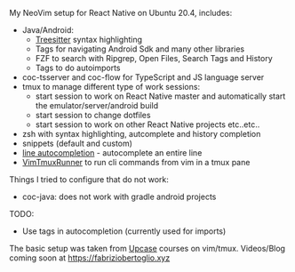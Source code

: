 My NeoVim setup for React Native on Ubuntu 20.4, includes:

- Java/Android:
  - [Treesitter](https://github.com/nvim-treesitter/nvim-treesitter) syntax highlighting
  - Tags for navigating Android Sdk and many other libraries
  - FZF to search with Ripgrep, Open Files, Search Tags and History
  - Tags to do autoimports
- coc-tsserver and coc-flow for TypeScript and JS language server
- tmux to manage different type of work sessions:
  - start session to work on React Native master and automatically start the emulator/server/android build
  - start session to change dotfiles
  - start session to work on other React Native projects etc..etc..
- zsh with syntax highlighting, autcomplete and history completion
- snippets (default and custom)
- [line autocompletion](https://github.com/junegunn/fzf.vim#custom-completion) - autocomplete an entire line
- [VimTmuxRunner](https://github.com/christoomey/vim-tmux-runner) to run cli commands from vim in a tmux pane

Things I tried to configure that do not work:

- coc-java: does not work with gradle android projects

TODO:

- Use tags in autocompletion (currently used for imports)

The basic setup was taken from [Upcase](https://thoughtbot.com/upcase/) courses on vim/tmux.
Videos/Blog coming soon at https://fabriziobertoglio.xyz
